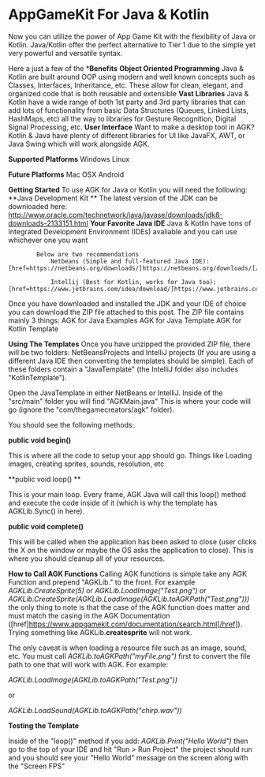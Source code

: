 # AppGameKit For Java & Kotlin
Now you can utilize the power of App Game Kit with the flexibility of Java or Kotlin.  Java/Kotlin offer the perfect alternative to Tier 1 due to the simple yet very powerful and versatile syntax.

Here a just a few of the ***Benefits**
	**Object Oriented Programming**
		Java & Kotlin are built around OOP using modern and well known concepts such as Classes, Interfaces, Inheritance, etc. These allow for clean, elegant, and organized code that is both reusable and extensible
	**Vast Libraries**
		Java & Kotlin have a wide range of both 1st party and 3rd party libraries that can add lots of functionality from basic Data Structures (Queues, Linked Lists, HashMaps, etc) all the way to libraries for Gesture Recognition, Digital Signal Processing, etc.
	**User Interface**
		Want to make a desktop tool in AGK? Kotlin & Java have plenty of different libraries for UI like JavaFX, AWT, or Java Swing which will work alongside AGK.

**Supported Platforms**
Windows
Linux

**Future Platforms**
Mac OSX
Android

**Getting Started**
To use AGK for Java or Kotlin you will need the following:
		**Java Development Kit **
			The latest version of the JDK can be downloaded here: http://www.oracle.com/technetwork/java/javase/downloads/jdk8-downloads-2133151.html
		**Your Favorite Java IDE**
			Java & Kotlin have tons of Integrated Development Environment (IDEs) avaliable and you can use whichever one you want
			
			Below are two recommendations
				Netbeans (Simple and full-featured Java IDE): [href=https://netbeans.org/downloads/]https://netbeans.org/downloads/[/href]

				Intellij (Best for Kotlin, works for Java too):  [href=https://www.jetbrains.com/idea/download/]https://www.jetbrains.com/idea/download/[/href]

Once you have downloaded and installed the JDK and your IDE of choice you can download the ZIP file attached to this post. The ZIP file contains mainly 3 things: 
AGK for Java Examples 
AGK for Java Template
AGK for Kotlin Template


**Using The Templates**
Once you have unzipped the provided ZIP file, there will be two folders: NetBeansProjects and IntelliJ projects (If you are using a different Java IDE then converting the templates should be simple). Each of these folders contain a "JavaTemplate" (the IntelliJ folder also includes "KotlinTemplate").

Open the JavaTemplate in either NetBeans or IntelliJ. Inside of the "src/main" folder you will find "AGKMain.java" This is where your code will go (ignore the "com/thegamecreators/agk" folder).

You should see the following methods:

**public void begin()** 

This is where all the code to setup your app should go. Things like Loading images, creating sprites, sounds, resolution, etc

**public void loop() **

This is your main loop. Every frame, AGK Java will call this loop() method and execute the code inside of it (which is why the template has AGKLib.Sync() in here).

**public void complete()**

This will be called when the application has been asked to close (user clicks the X on the window or maybe the OS asks the application to close). This is where you should cleanup all of your resources.

**How to Call AGK Functions**
Calling AGK functions is simple take any AGK Function and prepend "AGKLib." to the front. For example *AGKLib.CreateSprite(5)* or *AGKLib.LoadImage("Test.png")* or *AGKLib.CreateSprite(AGKLib.LoadImage(AGKLib.toAGKPath("Test.png")))*  the only thing to note is that the case of the AGK function does matter and must match the casing in the AGK Documentation ([href]https://www.appgamekit.com/documentation/search.html[/href]). Trying something like AGKLib.**createsprite** will not work.

The only caveat is when loading a resource file such as an image, sound, etc. You must call *AGKLib.toAGKPath("myFile.png")* first to convert the file path to one that will work with AGK. For example:

*AGKLib.LoadImage(AGKLib.toAGKPath("Test.png"))*

or 

*AGKLib.LoadSound(AGKLib.toAGKPath("chirp.wav"))*
 

**Testing the Template**

Inside of the "loop()" method if you add: *AGKLib.Print("Hello World")* then go to the top of your IDE and hit "Run > Run Project" the project should run and you should see your "Hello World" message on the screen along with the "Screen FPS"
